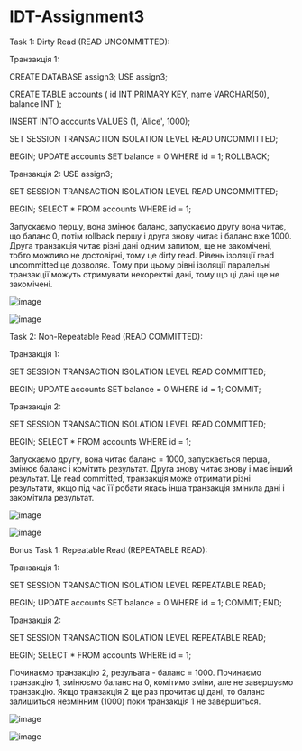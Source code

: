 # IDT-Assignment3

Task 1: Dirty Read (READ UNCOMMITTED):

Транзакція 1:

CREATE DATABASE assign3;
USE assign3;

CREATE TABLE accounts (
    id INT PRIMARY KEY,
    name VARCHAR(50),
    balance INT
);

INSERT INTO accounts VALUES (1, 'Alice', 1000);

SET SESSION TRANSACTION ISOLATION LEVEL READ UNCOMMITTED;

BEGIN;
UPDATE accounts SET balance = 0 WHERE id = 1;
ROLLBACK;

Транзакція 2:
USE assign3;

SET SESSION TRANSACTION ISOLATION LEVEL READ UNCOMMITTED;

BEGIN;
SELECT * FROM accounts WHERE id = 1;

Запускаємо першу, вона змінює баланс, запускаємо другу вона читає, що баланс 0, потім rollback першу  і друга знову читає і баланс вже 1000. Друга транзакція читає різні дані одним запитом, ще не закомічені, тобто можливо не достовірні, тому це dirty read. Рівень ізоляції read uncommitted це дозволяє. Тому при цьому рівні ізоляції паралельні транзакції можуть отримувати некоректні дані, тому що ці дані ще не закомічені.

![image](https://github.com/user-attachments/assets/3bc9e563-7486-4907-98de-3f5a1912f240)

![image](https://github.com/user-attachments/assets/16d20a8d-66c3-4590-a0fc-536b90255032)

Task 2: Non-Repeatable Read (READ COMMITTED):

Транзакція 1:

SET SESSION TRANSACTION ISOLATION LEVEL READ COMMITTED;

BEGIN;
UPDATE accounts SET balance = 0 WHERE id = 1;
COMMIT;

Транзакція 2:

SET SESSION TRANSACTION ISOLATION LEVEL READ COMMITTED;

BEGIN;
SELECT * FROM accounts WHERE id = 1;

Запускаємо другу, вона читає баланс = 1000, запускається перша, змінює баланс і комітить результат. Друга знову читає знову і має інший результат. Це read committed, транзакція може отримати різні результати, якщо під час її робати якась інша транзакція змінила дані і закомітила результат. 

![image](https://github.com/user-attachments/assets/98b4d0aa-d58b-4cb4-9526-b4e4ac8a30df)

![image](https://github.com/user-attachments/assets/65654955-a028-4f62-b1c0-69855864ce14)

Bonus Task 1: Repeatable Read (REPEATABLE READ):

Транзакція 1:

SET SESSION TRANSACTION ISOLATION LEVEL REPEATABLE READ;

BEGIN;
UPDATE accounts SET balance = 0 WHERE id = 1;
COMMIT;
END;

Транзакція 2:

SET SESSION TRANSACTION ISOLATION LEVEL REPEATABLE READ;

BEGIN;
SELECT * FROM accounts WHERE id = 1;

Починаємо транзакцію 2, резульата - баланс = 1000. Починаємо транзакцію 1, змінюємо баланс на 0, комітимо зміни, але не завершуємо транзакцію. Якщо транзакція 2 ще раз прочитає ці дані, то баланс залишиться незмінним (1000) поки транзакція 1 не завершиться.

![image](https://github.com/user-attachments/assets/35b53609-ffc1-4017-ad41-96ab0013f4c3)

![image](https://github.com/user-attachments/assets/87ca513e-1083-4318-805a-962030dddebf)









